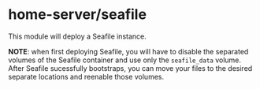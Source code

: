 # home-server/seafile

This module will deploy a Seafile instance.

**NOTE**: when first deploying Seafile, you will have to disable the separated volumes of the
Seafile container and use only the `seafile_data` volume. After Seafile sucessfully bootstraps,
you can move your files to the desired separate locations and reenable those volumes.
